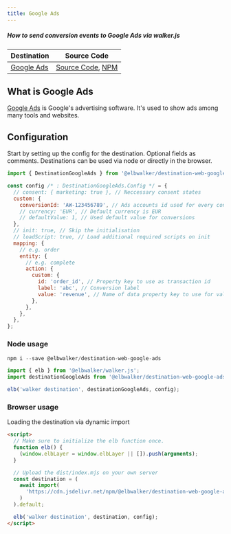 ```yaml
---
title: Google Ads
---
```


##### How to send conversion events to Google Ads via walker.js

| Destination                                                | Source Code                                                                                                                                                 |
|------------------------------------------------------------|-------------------------------------------------------------------------------------------------------------------------------------------------------------|
| [Google Ads](https://docs.elbwalker.com/destinations/details/google-ads) | [Source Code](https://github.com/elbwalker/walker.js/tree/main/destinations/google-ads), [NPM](https://www.npmjs.com/package/@elbwalker/destination-web-google-ads) |

## What is Google Ads

[Google Ads](https://ads.google.com/) is Google's advertising software. It's used to show ads among many tools and websites.

## Configuration

Start by setting up the config for the destination. Optional fields as comments. Destinations can be used via node or directly in the browser.

```js
import { DestinationGoogleAds } from '@elbwalker/destination-web-google-ads';

const config /* : DestinationGoogleAds.Config */ = {
  // consent: { marketing: true }, // Neccessary consent states
  custom: {
    conversionId: 'AW-123456789', // Ads accounts id used for every conversion
    // currency: 'EUR', // Default currency is EUR
    // defaultValue: 1, // Used default value for conversions
  },
  // init: true, // Skip the initialisation
  // loadScript: true, // Load additional required scripts on init
  mapping: {
    // e.g. order
    entity: {
      // e.g. complete
      action: {
        custom: {
          id: 'order_id', // Property key to use as transaction id
          label: 'abc', // Conversion label
          value: 'revenue', // Name of data property key to use for value
        },
      },
    },
  },
};
```

### Node usage

```js
npm i --save @elbwalker/destination-web-google-ads
```

```js
import { elb } from '@elbwalker/walker.js';
import destinationGoogleAds from '@elbwalker/destination-web-google-ads';

elb('walker destination', destinationGoogleAds, config);
```

### Browser usage

Loading the destination via dynamic import

```html
<script>
  // Make sure to initialize the elb function once.
  function elb() {
    (window.elbLayer = window.elbLayer || []).push(arguments);
  }

  // Upload the dist/index.mjs on your own server
  const destination = (
    await import(
      'https://cdn.jsdelivr.net/npm/@elbwalker/destination-web-google-ads/dist/index.mjs'
    )
  ).default;

  elb('walker destination', destination, config);
</script>
```
